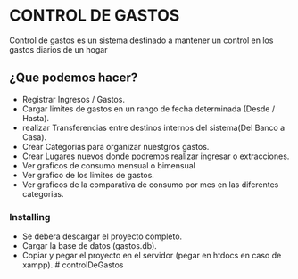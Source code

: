 # CONTROL DE GASTOS

Control de gastos es un sistema destinado a mantener un control en los gastos diarios de un hogar

## ¿Que podemos hacer?

* Registrar Ingresos / Gastos.
* Cargar limites de gastos en un rango de fecha determinada (Desde / Hasta).
*	realizar Transferencias entre destinos internos del sistema(Del Banco a Casa).
* Crear Categorias para organizar nuestgros gastos.
* Crear Lugares nuevos donde podremos realizar ingresar o extracciones. 
* Ver graficos de consumo mensual o bimensual
* Ver grafico de los limites de gastos.
* Ver graficos de la comparativa de consumo por mes en las diferentes categorias. 

### Installing

* Se debera descargar el proyecto completo.
* Cargar la base de datos (gastos.db).
* Copiar y pegar el proyecto en el servidor (pegar en htdocs en caso de xampp). # controlDeGastos
